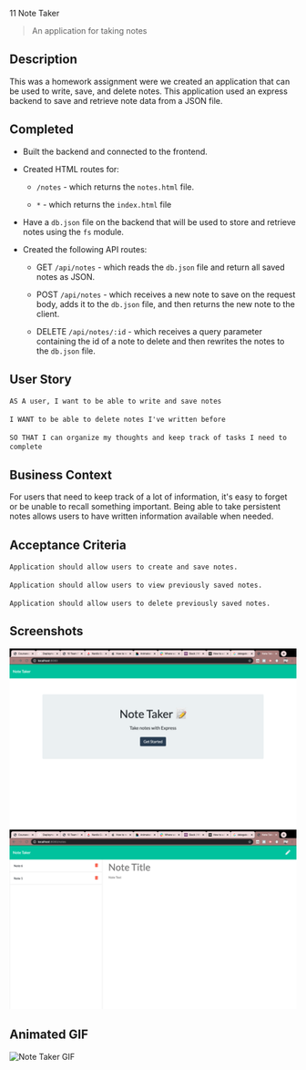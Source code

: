 11 Note Taker
> An application for taking notes

## Description

This was a homework assignment were we created an application that can be used to write, save, and delete notes. This application used an express backend to save and retrieve note data from a JSON file.

## Completed
* Built the backend and connected to the frontend.

* Created HTML routes for:

  * `/notes` - which returns the `notes.html` file.

  * `*` - which returns the `index.html` file

* Have a `db.json` file on the backend that will be used to store and retrieve notes using the `fs` module.

* Created the following API routes:

  * GET `/api/notes` - which reads the `db.json` file and return all saved notes as JSON.

  * POST `/api/notes` - which receives a new note to save on the request body, adds it to the `db.json` file, and then returns the new note to the client.

  * DELETE `/api/notes/:id` - which receives a query parameter containing the id of a note to delete and then rewrites the notes to the `db.json` file.

## User Story
```
AS A user, I want to be able to write and save notes

I WANT to be able to delete notes I've written before

SO THAT I can organize my thoughts and keep track of tasks I need to complete
```

## Business Context

For users that need to keep track of a lot of information, it's easy to forget or be unable to recall something important. Being able to take persistent notes allows users to have written information available when needed.

## Acceptance Criteria
```
Application should allow users to create and save notes.

Application should allow users to view previously saved notes.

Application should allow users to delete previously saved notes.
```

## Screenshots  
![Home Screenshot](./public/assets/images/notetakerHome.png)  
![Notes Screenshot](./public/assets/images/notetakerNotes.png)  


## Animated GIF  
![Note Taker GIF](./public/assets/images/notetaker.gif)
